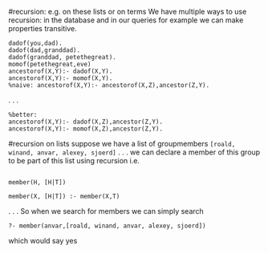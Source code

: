 #recursion: e.g. on these lists or on terms
We have multiple ways to use recursion: in the database and in our queries
for example we can make properties transitive.
```
dadof(you,dad).
dadof(dad,granddad).
dadof(granddad, petethegreat).
momof(petethegreat,eve)
ancestorof(X,Y):- dadof(X,Y).
ancestorof(X,Y):- momof(X,Y).
%naive: ancestorof(X,Y):- ancestorof(X,Z),ancestor(Z,Y).
```
. . .
```
%better:
ancestorof(X,Y):- dadof(X,Z),ancestor(Z,Y).
ancestorof(X,Y):- momof(X,Z),ancestor(Z,Y).
```

#recursion on lists
suppose we have a list of groupmembers
`[roald, winand, anvar, alexey, sjoerd]`
. . .
we can declare a member of this group to be part of this list using recursion i.e.
```

member(H, [H|T])

member(X, [H|T]) :- member(X,T) 
```
. . .
So when we search for members we can simply search

`?- member(anvar,[roald, winand, anvar, alexey, sjoerd])`

which would say yes
